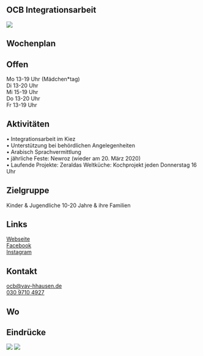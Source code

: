 ## OCB Integrationsarbeit
<img id="topmedia" src="images/Logos/ocb.png" />

## Wochenplan
<div id='calendar' class="weeklyschedule"></div>
<script>window.onload = loadWeeklySchedule(GCAL_ID_OCB)</script>

## Offen
Mo 13-19 Uhr (Mädchen*tag)<br> 
Di 13-20 Uhr<br>
Mi 15-19 Uhr<br> 
Do 13-20 Uhr<br>
Fr 13-19 Uhr

## Aktivitäten
•	Integrationsarbeit im Kiez<br> 
•	Unterstützung bei behördlichen Angelegenheiten<br> 
•	Arabisch Sprachvermittlung<br> 
•	jährliche Feste: Newroz (wieder am 20. März 2020)<br> 
•	Laufende Projekte: Zeraldas Weltküche: Kochprojekt jeden Donnerstag 16 Uhr<br> 

## Zielgruppe
Kinder & Jugendliche 10-20 Jahre & ihre Familien

## Links
<a class="external_link" href="www.ocb-club.de">Webseite</a><br>
<a class="external_link" href="https://www.facebook.com/offener.jugendclub">Facebook</a><br>
<a class="external_link" href="https://www.instagram.com/offener.club.berlin">Instagram</a>

## Kontakt
[ocb@vav-hhausen.de](mailto:Integration.ocb@vav-hhausen.de)<br>
<a href="tel:+493097104927">030 9710 4927</a>

## Wo
<div id="gmap"></div>
<script>window.onload = showMap('Werneuchener Str. 15b, 13055 Berlin', 0, 'gmap_mini')</script>

## Eindrücke
<div class="mediacontainer">
  <img src="images/OCB/1.JPG" />
  <img src="images/OCB/2.jpg" />
</div>
